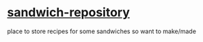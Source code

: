# [sandwich-repository](https://dchicasduena.github.io/sandwich-repository/)
place to store recipes for some sandwiches so want to make/made

